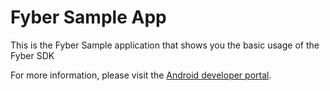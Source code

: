 # Fyber Sample App

This is the Fyber Sample application that shows you the basic usage of the Fyber SDK

For more information, please visit the [Android developer portal](https://android.fyber.com/docs/).
